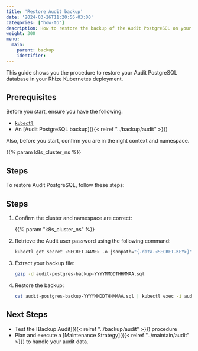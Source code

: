 ```yaml
---
title: 'Restore Audit backup'
date: '2024-03-26T11:20:56-03:00'
categories: ["how-to"]
description: How to restore the backup of the Audit PostgreSQL on your Rhize deployment
weight: 300
menu:
  main:
    parent: backup
    identifier:
---
```


This guide shows you the procedure to restore your Audit PostgreSQL database in your Rhize Kubernetes deployment.

## Prerequisites

Before you start, ensure you have the following:

- [`kubectl`](https://kubernetes.io/docs/tasks/tools/)
- An [Audit PostgreSQL backup]({{< relref "../backup/audit" >}})

Also, before you start, confirm you are in the right context and namespace.

{{% param k8s_cluster_ns %}}

## Steps

To restore Audit PostgreSQL, follow these steps:

## Steps

1. Confirm the cluster and namespace are correct:

    {{% param "k8s_cluster_ns" %}}

1. Retrieve the Audit user password using the following command:

    ```bash
    kubectl get secret <SECRET-NAME> -o jsonpath="{.data.<SECRET-KEY>}" | base64 --decode
    ```

1. Extract your backup file:

    ```bash
    gzip -d audit-postgres-backup-YYYYMMDDTHHMMAA.sql
    ```

1. Restore the backup:
     
     ```bash
     cat audit-postgres-backup-YYYYMMDDTHHMMAA.sql | kubectl exec -i audit-postgres-0 -- psql postgresql://postgres:<DB_PASSWORD>@localhost:5432 -U <DB_USER_NAME>
     ```


## Next Steps

- Test the [Backup Audit]({{< relref "../backup/audit" >}}) procedure 
- Plan and execute a [Maintenance Strategy]({{< relref "../maintain/audit" >}}) to handle your audit data.
